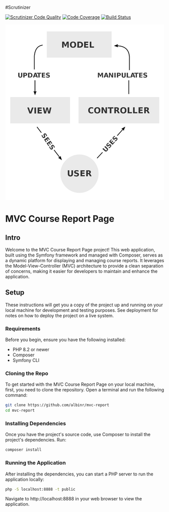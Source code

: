 #Scrutinizer

[![Scrutinizer Code Quality](https://scrutinizer-ci.com/g/albinr/mvc-report/badges/quality-score.png?b=main)](https://scrutinizer-ci.com/g/albinr/mvc-report/?branch=main)
[![Code Coverage](https://scrutinizer-ci.com/g/albinr/mvc-report/badges/coverage.png?b=main)](https://scrutinizer-ci.com/g/albinr/mvc-report/?branch=main)
[![Build Status](https://scrutinizer-ci.com/g/albinr/mvc-report/badges/build.png?b=main)](https://scrutinizer-ci.com/g/albinr/mvc-report/build-status/main)

![MVC image](/public/img/mvc.png)

# MVC Course Report Page

## Intro

Welcome to the MVC Course Report Page project! This web application, built using the Symfony framework and managed with Composer, serves as a dynamic platform for displaying and managing course reports. It leverages the Model-View-Controller (MVC) architecture to provide a clean separation of concerns, making it easier for developers to maintain and enhance the application.

## Setup

These instructions will get you a copy of the project up and running on your local machine for development and testing purposes. See deployment for notes on how to deploy the project on a live system.

### Requirements

Before you begin, ensure you have the following installed:

- PHP 8.2 or newer
- Composer
- Symfony CLI

### Cloning the Repo

To get started with the MVC Course Report Page on your local machine, first, you need to clone the repository. Open a terminal and run the following command:

```bash
git clone https://github.com/albinr/mvc-report
cd mvc-report
```

### Installing Dependencies

Once you have the project's source code, use Composer to install the project's dependencies. Run:

```bash
composer install
```

### Running the Application

After installing the dependencies, you can start a PHP server to run the application locally:

```bash
php -S localhost:8888 -t public
```

Navigate to http://localhost:8888 in your web browser to view the application.
